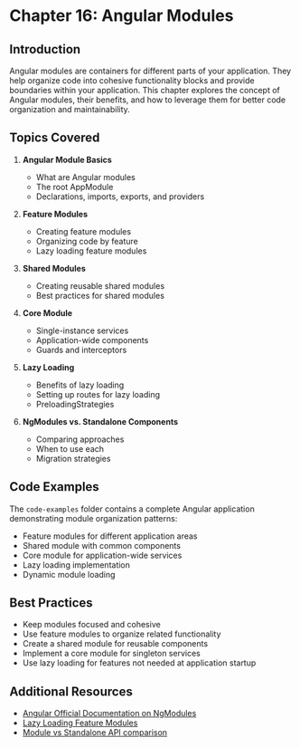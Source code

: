 # Chapter 16: Angular Modules

## Introduction

Angular modules are containers for different parts of your application. They help organize code into cohesive functionality blocks and provide boundaries within your application. This chapter explores the concept of Angular modules, their benefits, and how to leverage them for better code organization and maintainability.

## Topics Covered

1. **Angular Module Basics**
   - What are Angular modules
   - The root AppModule
   - Declarations, imports, exports, and providers

2. **Feature Modules**
   - Creating feature modules
   - Organizing code by feature
   - Lazy loading feature modules

3. **Shared Modules**
   - Creating reusable shared modules
   - Best practices for shared modules

4. **Core Module**
   - Single-instance services
   - Application-wide components
   - Guards and interceptors

5. **Lazy Loading**
   - Benefits of lazy loading
   - Setting up routes for lazy loading
   - PreloadingStrategies

6. **NgModules vs. Standalone Components**
   - Comparing approaches
   - When to use each
   - Migration strategies

## Code Examples

The `code-examples` folder contains a complete Angular application demonstrating module organization patterns:

- Feature modules for different application areas
- Shared module with common components
- Core module for application-wide services
- Lazy loading implementation
- Dynamic module loading

## Best Practices

- Keep modules focused and cohesive
- Use feature modules to organize related functionality
- Create a shared module for reusable components
- Implement a core module for singleton services
- Use lazy loading for features not needed at application startup

## Additional Resources

- [Angular Official Documentation on NgModules](https://angular.io/guide/ngmodules)
- [Lazy Loading Feature Modules](https://angular.io/guide/lazy-loading-ngmodules)
- [Module vs Standalone API comparison](https://angular.io/guide/standalone-migration)
